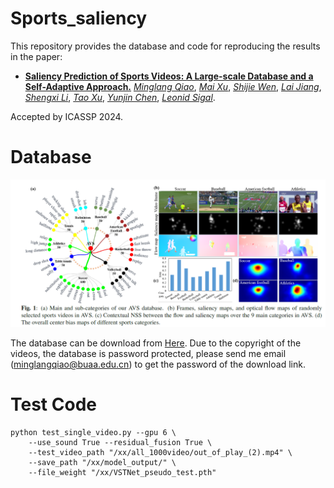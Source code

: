 # Sports_saliency

This repository provides the database and code for reproducing the results in the paper: 

* [**Saliency Prediction of Sports Videos: A Large-scale Database and a Self-Adaptive Approach.**](https://ieeexplore.ieee.org/stamp/stamp.jsp?tp=&arnumber=10446481)
[*Minglang Qiao*](http://45.77.201.133/html/Members/minglangqiao.html),
[*Mai Xu*](XX),
[*Shijie Wen*](XX),
[*Lai Jiang*](XX),
[*Shengxi Li*](XX),
[*Tao Xu*](XX),
[*Yunjin Chen*](XX),
[*Leonid Sigal*](XX).

Accepted by ICASSP 2024.


# Database

![image](https://github.com/MinglangQiao/Sports_saliency/blob/main/%E8%AE%BA%E6%96%87%E7%89%88%E6%9C%AC.png)


The database can be download from [Here](https://www.dropbox.com/scl/fi/qo6eyp6mgoayfzk5xo0mn/sports_database.zip?rlkey=i77bzy60gmf72xwu8k2ahx8se&st=lileu1mt&dl=0). Due to the copyright of the videos, the database is password protected, 
please send me email (minglangqiao@buaa.edu.cn) to get the password of the download link. 


# Test Code

```
python test_single_video.py --gpu 6 \
	--use_sound True --residual_fusion True \
    --test_video_path "/xx/all_1000video/out_of_play_(2).mp4" \
    --save_path "/xx/model_output/" \
    --file_weight "/xx/VSTNet_pseudo_test.pth"


```
